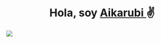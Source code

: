 <div align="center">
<h1 align="center"> Hola, soy <a href="https://github.com/Aikarubi"> Aikarubi </a> ✌️ </h1>
</div>
<img src=
